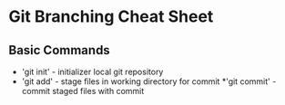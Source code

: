 # Git Branching Cheat Sheet

## Basic Commands
* 'git init' - initializer local git repository
* 'git add' - stage files in working directory for commit
*'git commit' - commit staged files with commit
